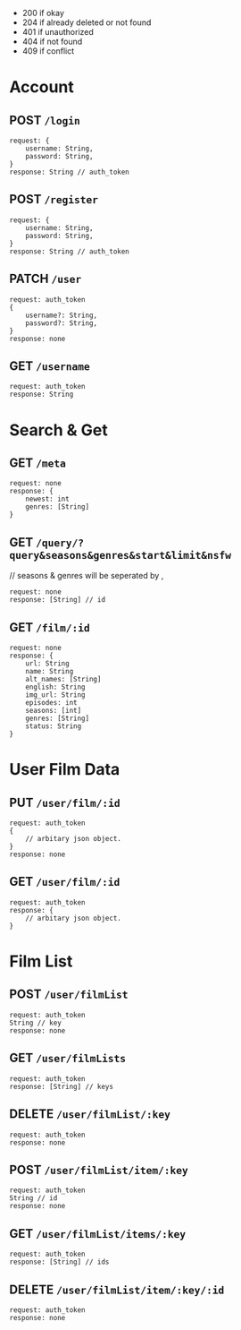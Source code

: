 - 200 if okay
- 204 if already deleted or not found
- 401 if unauthorized
- 404 if not found
- 409 if conflict

# Account

## POST `/login`
```
request: {
    username: String,
    password: String,
}
response: String // auth_token
```

## POST `/register`
```
request: {
    username: String,
    password: String,
}
response: String // auth_token
```

## PATCH `/user`
```
request: auth_token
{
    username?: String,
    password?: String,
}
response: none
```

## GET `/username`
```
request: auth_token
response: String
```

# Search & Get

## GET `/meta`
```
request: none
response: {
    newest: int
    genres: [String]
}
```

## GET `/query/?query&seasons&genres&start&limit&nsfw`
// seasons & genres will be seperated by ,
```
request: none
response: [String] // id
```

## GET `/film/:id`
```
request: none
response: {
    url: String
    name: String
    alt_names: [String]
    english: String
    img_url: String
    episodes: int
    seasons: [int]
    genres: [String]
    status: String
}
```

# User Film Data

## PUT `/user/film/:id`
```
request: auth_token
{
    // arbitary json object.
}
response: none
```

## GET `/user/film/:id`
```
request: auth_token
response: {
    // arbitary json object.
}
```

# Film List

## POST `/user/filmList`
```
request: auth_token
String // key
response: none
```

## GET `/user/filmLists`
```
request: auth_token
response: [String] // keys
```

## DELETE `/user/filmList/:key`
```
request: auth_token
response: none
```

## POST `/user/filmList/item/:key`
```
request: auth_token
String // id
response: none
```

## GET `/user/filmList/items/:key`
```
request: auth_token
response: [String] // ids
```

## DELETE `/user/filmList/item/:key/:id`
```
request: auth_token
response: none
```
